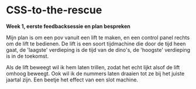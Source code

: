 # CSS-to-the-rescue

**Week 1, eerste feedbacksessie en plan bespreken**

Mijn plan is om een pov vanuit een lift te maken, en een control panel rechts om de lift te bedienen. De lift is een soort tijdmachine die door de tijd heen gaat, de 'laagste' verdieping is de tijd van de dino's, de 'hoogste' verdieping is in de toekomst. 

Als de lift beweegt wil ik hem laten trillen, zodat het echt lijkt alsof de lift omhoog beweegt. Ook wil ik de nummers laten draaien tot ze bij het juiste jaartal zijn. Een beetje het effect van een slot machine. 